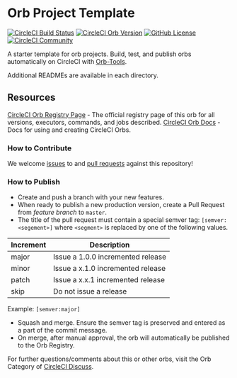 # Orb Project Template

[![CircleCI Build Status](https://circleci.com/gh/PoojaMutadak504/BlazemeterCircleCi.svg?style=shield "CircleCI Build Status")](https://circleci.com/gh/PoojaMutadak504/BlazemeterCircleCi) [![CircleCI Orb Version](https://img.shields.io/badge/endpoint.svg?url=https://badges.circleci.io/orb/blazemeter-plugin/blazemeter-plugin-first)](https://circleci.com/orbs/registry/orb/blazemeter-plugin/blazemeter-plugin-first) [![GitHub License](https://img.shields.io/badge/license-MIT-lightgrey.svg)](https://raw.githubusercontent.com/PoojaMutadak504/BlazemeterCircleCi/master/LICENSE) [![CircleCI Community](https://img.shields.io/badge/community-CircleCI%20Discuss-343434.svg)](https://discuss.circleci.com/c/ecosystem/orbs)



A starter template for orb projects. Build, test, and publish orbs automatically on CircleCI with [Orb-Tools](https://circleci.com/orbs/registry/orb/circleci/orb-tools).

Additional READMEs are available in each directory.



## Resources

[CircleCI Orb Registry Page](https://circleci.com/orbs/registry/orb/blazemeter-plugin/BlazemeterCircleCi) - The official registry page of this orb for all versions, executors, commands, and jobs described.
[CircleCI Orb Docs](https://circleci.com/docs/2.0/orb-intro/#section=configuration) - Docs for using and creating CircleCI Orbs.

### How to Contribute

We welcome [issues](https://github.com/PoojaMutadak504/BlazemeterCircleCi/issues) to and [pull requests](https://github.com/PoojaMutadak504/BlazemeterCircleCi/pulls) against this repository!

### How to Publish
* Create and push a branch with your new features.
* When ready to publish a new production version, create a Pull Request from _feature branch_ to `master`.
* The title of the pull request must contain a special semver tag: `[semver:<segement>]` where `<segment>` is replaced by one of the following values.

| Increment | Description|
| ----------| -----------|
| major     | Issue a 1.0.0 incremented release|
| minor     | Issue a x.1.0 incremented release|
| patch     | Issue a x.x.1 incremented release|
| skip      | Do not issue a release|

Example: `[semver:major]`

* Squash and merge. Ensure the semver tag is preserved and entered as a part of the commit message.
* On merge, after manual approval, the orb will automatically be published to the Orb Registry.


For further questions/comments about this or other orbs, visit the Orb Category of [CircleCI Discuss](https://discuss.circleci.com/c/orbs).

